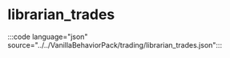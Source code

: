 # librarian_trades

:::code language="json" source="../../VanillaBehaviorPack/trading/librarian_trades.json":::